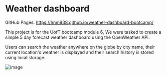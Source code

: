 # Weather dashboard
GitHub Pages: https://hnm938.github.io/weather-dashboard-bootcamp/

This project is for the UofT bootcamp module 6, We were tasked to create a 
simple 5 day forecast weather dashboard using the OpenWeather API.

Users can search the weather anywhere on the globe by city name, their
current location's weather is displayed and their search history
is stored using local storage.

![image](https://github.com/hnm938/weather-dashboard-bootcamp/assets/32249670/8afac101-bed4-49ad-ac03-6827b70eba12)

